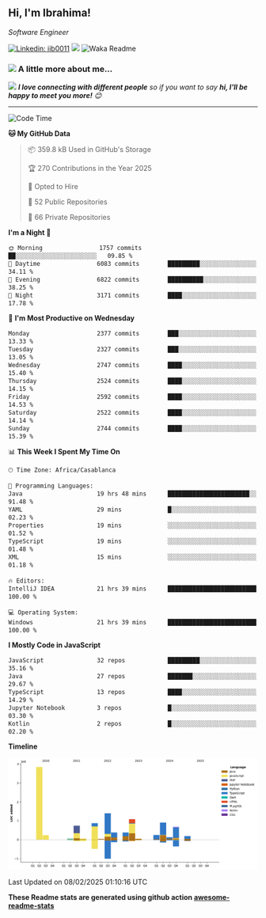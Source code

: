<h2>Hi, I'm Ibrahima! </h2>
<p><em>Software Engineer 
</em></p>


[![Linkedin: iib0011](https://img.shields.io/badge/-iib0011-blue?style=flat-square&logo=Linkedin&logoColor=white&link=https://www.linkedin.com/in/iib0011/)](https://www.linkedin.com/in/iib0011/)
![](https://visitor-badge.glitch.me/badge?page_id=iib0011)
![Waka Readme](https://github.com/iib0011/iib0011/workflows/Waka%20Readme/badge.svg)


### <img src="https://media.giphy.com/media/VgCDAzcKvsR6OM0uWg/giphy.gif" width="50"> A little more about me...  


<img src="https://media.giphy.com/media/LnQjpWaON8nhr21vNW/giphy.gif" width="60"> <em><b>I love connecting with different people</b> so if you want to say <b>hi, I'll be happy to meet you more!</b> 😊</em>

---
<!--START_SECTION:waka-->
![Code Time](http://img.shields.io/badge/Code%20Time-4%2C361%20hrs%2025%20mins-blue)

**🐱 My GitHub Data** 

> 📦 359.8 kB Used in GitHub's Storage 
 > 
> 🏆 270 Contributions in the Year 2025
 > 
> 💼 Opted to Hire
 > 
> 📜 52 Public Repositories 
 > 
> 🔑 66 Private Repositories 
 > 
**I'm a Night 🦉** 

```text
🌞 Morning                1757 commits        ██░░░░░░░░░░░░░░░░░░░░░░░   09.85 % 
🌆 Daytime                6083 commits        █████████░░░░░░░░░░░░░░░░   34.11 % 
🌃 Evening                6822 commits        ██████████░░░░░░░░░░░░░░░   38.25 % 
🌙 Night                  3171 commits        ████░░░░░░░░░░░░░░░░░░░░░   17.78 % 
```
📅 **I'm Most Productive on Wednesday** 

```text
Monday                   2377 commits        ███░░░░░░░░░░░░░░░░░░░░░░   13.33 % 
Tuesday                  2327 commits        ███░░░░░░░░░░░░░░░░░░░░░░   13.05 % 
Wednesday                2747 commits        ████░░░░░░░░░░░░░░░░░░░░░   15.40 % 
Thursday                 2524 commits        ████░░░░░░░░░░░░░░░░░░░░░   14.15 % 
Friday                   2592 commits        ████░░░░░░░░░░░░░░░░░░░░░   14.53 % 
Saturday                 2522 commits        ████░░░░░░░░░░░░░░░░░░░░░   14.14 % 
Sunday                   2744 commits        ████░░░░░░░░░░░░░░░░░░░░░   15.39 % 
```


📊 **This Week I Spent My Time On** 

```text
🕑︎ Time Zone: Africa/Casablanca

💬 Programming Languages: 
Java                     19 hrs 48 mins      ███████████████████████░░   91.48 % 
YAML                     29 mins             █░░░░░░░░░░░░░░░░░░░░░░░░   02.23 % 
Properties               19 mins             ░░░░░░░░░░░░░░░░░░░░░░░░░   01.52 % 
TypeScript               19 mins             ░░░░░░░░░░░░░░░░░░░░░░░░░   01.48 % 
XML                      15 mins             ░░░░░░░░░░░░░░░░░░░░░░░░░   01.18 % 

🔥 Editors: 
IntelliJ IDEA            21 hrs 39 mins      █████████████████████████   100.00 % 

💻 Operating System: 
Windows                  21 hrs 39 mins      █████████████████████████   100.00 % 
```

**I Mostly Code in JavaScript** 

```text
JavaScript               32 repos            █████████░░░░░░░░░░░░░░░░   35.16 % 
Java                     27 repos            ███████░░░░░░░░░░░░░░░░░░   29.67 % 
TypeScript               13 repos            ████░░░░░░░░░░░░░░░░░░░░░   14.29 % 
Jupyter Notebook         3 repos             █░░░░░░░░░░░░░░░░░░░░░░░░   03.30 % 
Kotlin                   2 repos             █░░░░░░░░░░░░░░░░░░░░░░░░   02.20 % 
```



**Timeline**

![Lines of Code chart](https://raw.githubusercontent.com/iib0011/iib0011/master/assets/bar_graph.png)


 Last Updated on 08/02/2025 01:10:16 UTC
<!--END_SECTION:waka-->

**These Readme stats are generated using github action [awesome-readme-stats](https://github.com/iib0011/waka-readme-stats)**
